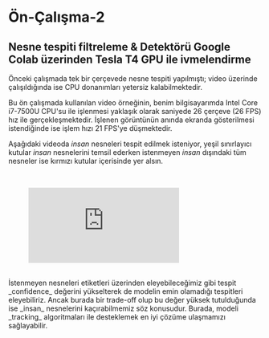 # Ön-Çalışma-2
## Nesne tespiti filtreleme & Detektörü Google Colab üzerinden Tesla T4 GPU ile ivmelendirme

Önceki çalışmada tek bir çerçevede nesne tespiti yapılmıştı; video üzerinde çalışıldığında ise CPU donanımları yetersiz kalabilmektedir. 

Bu ön çalışmada kullanılan video örneğinin, benim bilgisayarımda Intel Core i7-7500U CPU'su ile işlenmesi yaklaşık olarak saniyede 26 çerçeve (26 FPS) hız ile gerçekleşmektedir. İşlenen görüntünün anında ekranda gösterilmesi istendiğinde ise işlem hızı 21 FPS'ye düşmektedir. 

Aşağıdaki videoda _insan_ nesneleri tespit edilmek isteniyor, yeşil sınırlayıcı kutular _insan_ nesnelerini temsil ederken istenmeyen _insan_ dışındaki tüm nesneler ise kırmızı kutular içerisinde yer alsın.

<br>

<figure class="video_container">
  <iframe src="https://drive.google.com/file/d/0B6m34D8cFdpMZndKTlBRU0tmczg/preview" frameborder="0" allowfullscreen="true"> </iframe>
</figure>

<br>
İstenmeyen nesneleri etiketleri üzerinden eleyebileceğimiz gibi tespit _confidence_ değerini yükselterek de modelin emin olamadığı tespitleri eleyebiliriz. Ancak burada bir trade-off olup bu değer yüksek tutulduğunda ise _insan_ nesnelerini kaçırabilmemiz söz konusudur. Burada, modeli _tracking_ algoritmaları ile desteklemek en iyi çözüme ulaşmamızı sağlayabilir.

